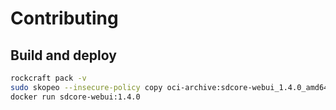 # Contributing

## Build and deploy

```bash
rockcraft pack -v
sudo skopeo --insecure-policy copy oci-archive:sdcore-webui_1.4.0_amd64.rock docker-daemon:sdcore-webui:1.4.0
docker run sdcore-webui:1.4.0
```
